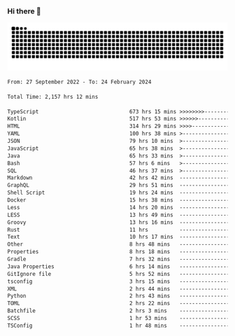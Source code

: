 ### Hi there 👋

<picture>
  <source media="(prefers-color-scheme: dark)" srcset="https://raw.githubusercontent.com/heyline/heyline/output/github-contribution-grid-snake-dark.svg">
  <source media="(prefers-color-scheme: light)" srcset="https://raw.githubusercontent.com/heyline/heyline/output/github-contribution-grid-snake.svg">
  <img alt="github contribution grid snake animation" src="https://raw.githubusercontent.com/heyline/heyline/output/github-contribution-grid-snake.svg">
</picture>

<!--START_SECTION:waka-->

```txt
From: 27 September 2022 - To: 24 February 2024

Total Time: 2,157 hrs 12 mins

TypeScript                             673 hrs 15 mins >>>>>>>>-----------------   31.21 %
Kotlin                                 517 hrs 53 mins >>>>>>-------------------   24.01 %
HTML                                   314 hrs 29 mins >>>>---------------------   14.58 %
YAML                                   100 hrs 38 mins >------------------------   04.66 %
JSON                                   79 hrs 10 mins  >------------------------   03.67 %
JavaScript                             65 hrs 38 mins  >------------------------   03.04 %
Java                                   65 hrs 33 mins  >------------------------   03.04 %
Bash                                   57 hrs 6 mins   >------------------------   02.65 %
SQL                                    46 hrs 37 mins  >------------------------   02.16 %
Markdown                               42 hrs 42 mins  -------------------------   01.98 %
GraphQL                                29 hrs 51 mins  -------------------------   01.38 %
Shell Script                           19 hrs 24 mins  -------------------------   00.90 %
Docker                                 15 hrs 38 mins  -------------------------   00.73 %
Less                                   14 hrs 20 mins  -------------------------   00.67 %
LESS                                   13 hrs 49 mins  -------------------------   00.64 %
Groovy                                 13 hrs 16 mins  -------------------------   00.62 %
Rust                                   11 hrs          -------------------------   00.51 %
Text                                   10 hrs 17 mins  -------------------------   00.48 %
Other                                  8 hrs 48 mins   -------------------------   00.41 %
Properties                             8 hrs 18 mins   -------------------------   00.38 %
Gradle                                 7 hrs 32 mins   -------------------------   00.35 %
Java Properties                        6 hrs 14 mins   -------------------------   00.29 %
GitIgnore file                         5 hrs 52 mins   -------------------------   00.27 %
tsconfig                               3 hrs 15 mins   -------------------------   00.15 %
XML                                    2 hrs 44 mins   -------------------------   00.13 %
Python                                 2 hrs 43 mins   -------------------------   00.13 %
TOML                                   2 hrs 22 mins   -------------------------   00.11 %
Batchfile                              2 hrs 3 mins    -------------------------   00.10 %
SCSS                                   1 hr 53 mins    -------------------------   00.09 %
TSConfig                               1 hr 48 mins    -------------------------   00.08 %
```

<!--END_SECTION:waka-->

